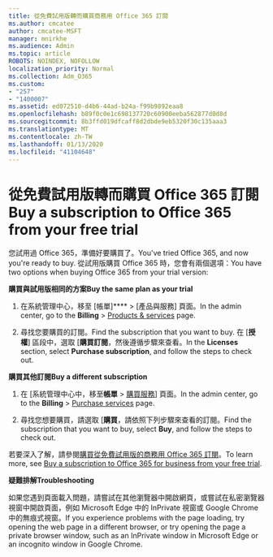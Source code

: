 ```yaml
---
title: 從免費試用版轉而購買商務用 Office 365 訂閱
ms.author: cmcatee
author: cmcatee-MSFT
manager: mnirkhe
ms.audience: Admin
ms.topic: article
ROBOTS: NOINDEX, NOFOLLOW
localization_priority: Normal
ms.collection: Adm_O365
ms.custom:
- "257"
- "1400007"
ms.assetid: ed072510-d4b6-44ad-b24a-f99b9892eaa8
ms.openlocfilehash: b89f0c0e1c698137720c60900eeba562877d0d8d
ms.sourcegitcommit: 8b3ffd019dfcaff8d2dbde9eb5320f30c135aaa3
ms.translationtype: MT
ms.contentlocale: zh-TW
ms.lasthandoff: 01/13/2020
ms.locfileid: "41104648"
---
```

# <a name="buy-a-subscription-to-office-365-from-your-free-trial"></a><span data-ttu-id="c6b56-102">從免費試用版轉而購買 Office 365 訂閱</span><span class="sxs-lookup"><span data-stu-id="c6b56-102">Buy a subscription to Office 365 from your free trial</span></span>

<span data-ttu-id="c6b56-103">您試用過 Office 365，準備好要購買了。</span><span class="sxs-lookup"><span data-stu-id="c6b56-103">You've tried Office 365, and now you're ready to buy.</span></span> <span data-ttu-id="c6b56-104">從試用版購買 Office 365 時，您會有兩個選項：</span><span class="sxs-lookup"><span data-stu-id="c6b56-104">You have two options when buying Office 365 from your trial version:</span></span>
  
 <span data-ttu-id="c6b56-105">**購買與試用版相同的方案**</span><span class="sxs-lookup"><span data-stu-id="c6b56-105">**Buy the same plan as your trial**</span></span>
  
1. <span data-ttu-id="c6b56-106">在系統管理中心，移至 [帳單]\*\*\*\* \> [產品與服務][](https://go.microsoft.com/fwlink/p/?linkid=842054) 頁面。</span><span class="sxs-lookup"><span data-stu-id="c6b56-106">In the admin center, go to the **Billing** \> [Products & services](https://go.microsoft.com/fwlink/p/?linkid=842054) page.</span></span>

2. <span data-ttu-id="c6b56-107">尋找您要購買的訂閱。</span><span class="sxs-lookup"><span data-stu-id="c6b56-107">Find the subscription that you want to buy.</span></span> <span data-ttu-id="c6b56-108">在 [**授權**] 區段中，選取 [**購買訂閱**，然後遵循步驟來查看。</span><span class="sxs-lookup"><span data-stu-id="c6b56-108">In the **Licenses** section, select **Purchase subscription**, and follow the steps to check out.</span></span>

<span data-ttu-id="c6b56-109">**購買其他訂閱**</span><span class="sxs-lookup"><span data-stu-id="c6b56-109">**Buy a different subscription**</span></span>
  
1. <span data-ttu-id="c6b56-110">在 [系統管理中心中，移至**帳單** \> [購買服務](https://go.microsoft.com/fwlink/p/?linkid=868433)] 頁面。</span><span class="sxs-lookup"><span data-stu-id="c6b56-110">In the admin center, go to the **Billing** \> [Purchase services](https://go.microsoft.com/fwlink/p/?linkid=868433) page.</span></span>

3. <span data-ttu-id="c6b56-111">尋找您想要購買，請選取 [**購買**，請依照下列步驟來查看的訂閱。</span><span class="sxs-lookup"><span data-stu-id="c6b56-111">Find the subscription that you want to buy, select **Buy**, and follow the steps to check out.</span></span>

<span data-ttu-id="c6b56-112">若要深入了解，請參閱[購買從免費試用版的商務用 Office 365 訂閱](https://docs.microsoft.com/office365/admin/subscriptions-and-billing/buy-a-subscription-from-your-free-trial)。</span><span class="sxs-lookup"><span data-stu-id="c6b56-112">To learn more, see [Buy a subscription to Office 365 for business from your free trial](https://docs.microsoft.com/office365/admin/subscriptions-and-billing/buy-a-subscription-from-your-free-trial).</span></span>

<span data-ttu-id="c6b56-113">**疑難排解**</span><span class="sxs-lookup"><span data-stu-id="c6b56-113">**Troubleshooting**</span></span>

<span data-ttu-id="c6b56-114">如果您遇到頁面載入問題，請嘗試在其他瀏覽器中開啟網頁，或嘗試在私密瀏覽器視窗中開啟頁面，例如 Microsoft Edge 中的 InPrivate 視窗或 Google Chrome 中的無痕式視窗。</span><span class="sxs-lookup"><span data-stu-id="c6b56-114">If you experience problems with the page loading, try opening the web page in a different browser, or try opening the page a private browser window, such as an InPrivate window in Microsoft Edge or an incognito window in Google Chrome.</span></span>
